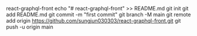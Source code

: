 react-graphql-front
echo "# react-graphql-front" >> README.md
git init
git add README.md
git commit -m "first commit"
git branch -M main
git remote add origin https://github.com/sungjun030303/react-graphql-front.git
git push -u origin main

